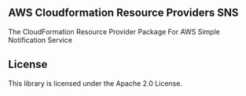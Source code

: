 ## AWS Cloudformation Resource Providers SNS

The CloudFormation Resource Provider Package For AWS Simple Notification Service

## License

This library is licensed under the Apache 2.0 License.
